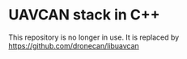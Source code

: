UAVCAN stack in C++
===================

This repository is no longer in use. It is replaced by https://github.com/dronecan/libuavcan
